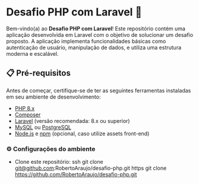 # Desafio PHP com Laravel 🚀

Bem-vindo(a) ao **Desafio PHP com Laravel**! Este repositório contém uma aplicação desenvolvida em Laravel com o objetivo de solucionar um desafio proposto. A aplicação implementa funcionalidades básicas como autenticação de usuário, manipulação de dados, e utiliza uma estrutura moderna e escalável.

## 📋 Pré-requisitos

Antes de começar, certifique-se de ter as seguintes ferramentas instaladas em seu ambiente de desenvolvimento:

- [PHP 8.x](https://www.php.net/downloads)
- [Composer](https://getcomposer.org/download/)
- [Laravel](https://laravel.com/docs/8.x/installation) (versão recomendada: 8.x ou superior)
- [MySQL](https://www.mysql.com/downloads/) ou [PostgreSQL](https://www.postgresql.org/download/)
- [Node.js](https://nodejs.org/) e [npm](https://www.npmjs.com/get-npm) (opcional, caso utilize assets front-end)
  
### ⚙️ Configurações do ambiente

- Clone este repositório:
ssh
git clone git@github.com:RobertoAraujo/desafio-php.git
https
git clone https://github.com/RobertoAraujo/desafio-php.git

